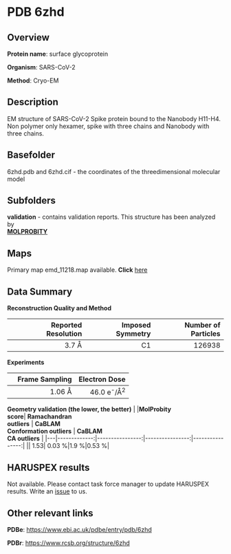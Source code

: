 # PDB 6zhd

## Overview

**Protein name**: surface glycoprotein

**Organism**: SARS-CoV-2

**Method**: Cryo-EM

## Description

EM structure of SARS-CoV-2 Spike protein bound to the Nanobody H11-H4. Non polymer only hexamer, spike with three chains and Nanobody with three chains. 

## Basefolder

6zhd.pdb and 6zhd.cif - the coordinates of the threedimensional molecular model

## Subfolders





**validation** - contains validation reports. This structure has been analyzed by <br>  [**MOLPROBITY**](https://github.com/thorn-lab/coronavirus_structural_task_force/tree/master/pdb/surface_glycoprotein/SARS-CoV-2/6zhd/validation/molprobity)    



## Maps

Primary map emd_11218.map available. **Click** [here](http://ftp.wwpdb.org/pub/emdb/structures/EMD-11218/map/) 

## Data Summary
**Reconstruction Quality and Method**

|   | Reported Resolution | Imposed Symmetry | Number of Particles |
|---|-------------:|----------------:|--------------:|
|   |3.7 Å|C1|126938|

**Experiments**

|   | Frame Sampling | Electron Dose |
|---|-------------:|----------------:|
|   |1.06 Å|46.0 e<sup>-</sup>/Å<sup>2</sup>|

**Geometry validation (the lower, the better)**
|   |**MolProbity<br>score**| **Ramachandran<br>outliers** | **CaBLAM<br>Conformation outliers** | **CaBLAM<br>CA outliers** |
|---|-------------:|----------------:|----------------:|----------------:|
||  1.53|  0.03 %|1.9 %|0.53 %|

## HARUSPEX results

Not available. Please contact task force manager to update HARUSPEX results. Write an [issue](https://github.com/thorn-lab/coronavirus_structural_task_force/issues) to us.

## Other relevant links 
**PDBe**:  https://www.ebi.ac.uk/pdbe/entry/pdb/6zhd
 
**PDBr**: https://www.rcsb.org/structure/6zhd 
